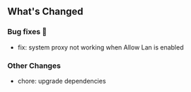 ## What's Changed

### Bug fixes 🐛

* fix: system proxy not working when Allow Lan is enabled

### Other Changes

* chore: upgrade dependencies
